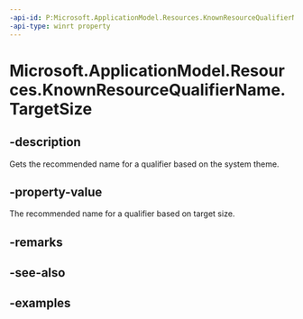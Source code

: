 ```yaml
---
-api-id: P:Microsoft.ApplicationModel.Resources.KnownResourceQualifierName.TargetSize
-api-type: winrt property
---
```


# Microsoft.ApplicationModel.Resources.KnownResourceQualifierName.TargetSize

<!--
public static string TargetSize { get; }
-->


## -description

Gets the recommended name for a qualifier based on the system theme.

## -property-value

The recommended name for a qualifier based on target size.

## -remarks

## -see-also

## -examples


